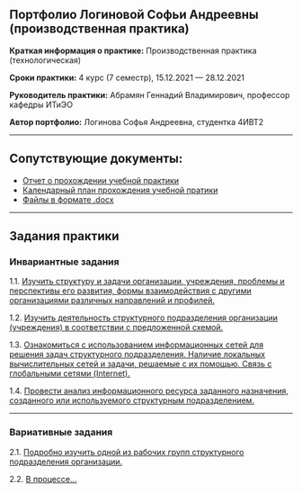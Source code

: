 ## Портфолио Логиновой Софьи Андреевны (производственная практика)

**Краткая информация о практике:** Производственная практика (технологическая) 

**Сроки практики:** 4 курс (7 семестр), 15.12.2021 — 28.12.2021

**Руководитель практики:** Абрамян Геннадий Владимирович, профессор кафедры ИТиЭО

**Автор портфолио:** Логинова Софья Андреевна, студентка 4ИВТ2

------------

## Сопутствующие документы:
- [Отчет о прохождении учебной практики](https://github.com/sonyadk/tech-practice-21/blob/main/%D0%9B%D0%BE%D0%B3%D0%B8%D0%BD%D0%BE%D0%B2%D0%B0%20%D0%A1%D0%BE%D1%84%D1%8C%D1%8F%20%D0%90%D0%BD%D0%B4%D1%80%D0%B5%D0%B5%D0%B2%D0%BD%D0%B0%20%D0%9E%D1%82%D1%87%D0%B5%D1%82%20%D1%82%D0%B5%D1%85%D0%BD%D0%BE%D0%BB%D0%BE%D0%B3%D0%B8%D1%87%D0%B5%D1%81%D0%BA%D0%B0%D1%8F%20%D0%BF%D1%80%D0%B0%D0%BA%D1%82%D0%B8%D0%BA%D0%B0%204%D0%BA%D1%83%D1%80%D1%81.pdf)
- [Календарный план прохождения учебной пратики](https://github.com/sonyadk/tech-practice-21/blob/main/%D0%9B%D0%BE%D0%B3%D0%B8%D0%BD%D0%BE%D0%B2%D0%B0%20%D0%A1%D0%BE%D1%84%D1%8C%D1%8F%20%D0%90%D0%BD%D0%B4%D1%80%D0%B5%D0%B5%D0%B2%D0%BD%D0%B0%204%D0%98%D0%92%D0%A2%20%D0%97%D0%B0%D0%B4%D0%B0%D0%BD%D0%B8%D0%B5%20%D1%82%D0%B5%D1%85%D0%BD%D0%BE%D0%BB%D0%BE%D0%B3%D0%B8%D1%87%D0%B5%D1%81%D0%BA%D0%B0%D1%8F%20%D0%BF%D1%80%D0%B0%D0%BA%D1%82%D0%B8%D0%BA%D0%B0%204%D0%BA%D1%83%D1%80%D1%81.pdf)
- [Файлы в формате .docx](https://github.com/sonyadk/tech-practice-21/tree/main/docx)
------------

## Задания практики

### Инвариантные задания

1.1. [Изучить структуру и задачи организации, учреждения, проблемы и перспективы его развития, формы взаимодействия с другими организациями различных направлений и профилей.](https://github.com/sonyadk/tech-practice-21/tree/main/1.1)

1.2. [Изучить деятельность структурного подразделения организации (учреждения) в соответствии с предложенной схемой.](https://github.com/sonyadk/tech-practice-21/tree/main/1.2)

1.3. [Ознакомиться с использованием информационных сетей для решения задач структурного подразделения. Наличие локальных вычислительных сетей и задачи, решаемые с их помощью. Связь с глобальными сетями (Internet).](https://github.com/sonyadk/tech-practice-21/tree/main/1.3)

1.4. [Провести анализ информационного ресурса заданного назначения, созданного или используемого структурным подразделением.](https://github.com/sonyadk/tech-practice-21/tree/main/1.4)

------------

### Вариативные задания

2.1. [Подробно изучить одной из рабочих групп структурного подразделения организации.](https://github.com/sonyadk/tech-practice-21/tree/main/2.1)

2.2. [В процессе...](https://github.com/sonyadk/tech-practice-21/tree/main/2.2)


